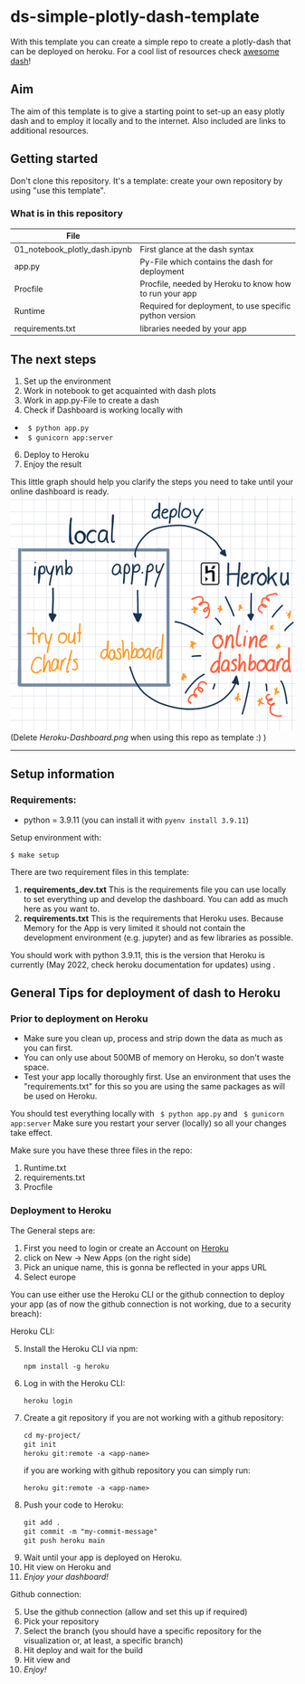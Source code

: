 # ds-simple-plotly-dash-template

With this template you can create a simple repo to create a plotly-dash that can be deployed on heroku.
For a cool list of resources check [awesome dash](https://github.com/ucg8j/awesome-dash)!

## Aim

The aim of this template is to give a starting point to set-up an easy plotly dash and to employ it locally and to the internet.
Also included are links to additional resources.

## Getting started

Don't clone this repository. It's a template: create your own repository by using "use this template".

### What is in this repository

| File                          |                                                         |
| ----------------------------- | ------------------------------------------------------- |
| 01_notebook_plotly_dash.ipynb | First glance at the dash syntax                         |
| app.py                        | Py-File which contains the dash for deployment           |
| Procfile                      | Procfile, needed by Heroku to know how to run your app  |
| Runtime                       | Required for deployment, to use specific python version |
| requirements.txt              | libraries needed by your app                            |

## The next steps

1. Set up the environment
2. Work in notebook to get acquainted with dash plots
3. Work in app.py-File to create a dash
4. Check if Dashboard is working locally with

- ` $ python app.py`
- ` $ gunicorn app:server`

6. Deploy to Heroku
7. Enjoy the result

This little graph should help you clarify the steps you need to take until your online dashboard is ready.
![from charts to dashboard to online dashboard deployed on heroku](Heroku-Dashboard.png)
(Delete *Heroku-Dashboard.png* when using this repo as template :) )

---
## Setup information

### Requirements:

- python = 3.9.11 (you can install it with `pyenv install 3.9.11`)

Setup environment with:

```console
$ make setup
```

There are two requirement files in this template: 
1. **requirements_dev.txt** This is the requirements file you can use locally to set everything up and develop the dashboard. You can add as much here as you want to. 
2. **requirements.txt** This is the requirements that Heroku uses. Because Memory for the App is very limited it should not contain the development environment (e.g. jupyter) and as few libraries as possible.

You should work with python 3.9.11, this is the version that Heroku is currently (May 2022, check heroku documentation for updates) using .

## General Tips for deployment of dash to Heroku

### Prior to deployment on Heroku

- Make sure you clean up, process and strip down the data as much as you can first.
- You can only use about 500MB of memory on Heroku, so don't waste space.
- Test your app locally thoroughly first. Use an environment that uses the "requirements.txt" for this so you are using the same packages as will be used on Heroku.

You should test everything locally with
` $ python app.py` and ` $ gunicorn app:server`
Make sure you restart your server (locally) so all your changes take effect.

Make sure you have these three files in the repo:

1. Runtime.txt
2. requirements.txt
3. Procfile

### Deployment to Heroku

The General steps are:

1. First you need to login or create an Account on [Heroku](https://Heroku.com)
2. click on New -> New Apps (on the right side)
3. Pick an unique name, this is gonna be reflected in your apps URL
4. Select europe


You can use either use the Heroku CLI or the github connection to deploy your app (as of now the github connection is not working, due to a security breach):

Heroku CLI:

5. Install the Heroku CLI via npm:
    ```console 
    npm install -g heroku
    ```
6. Log in with the Heroku CLI:
    ```console
    heroku login
    ```
7. Create a git repository if you are not working with a github repository:
    ```console
    cd my-project/
    git init
    heroku git:remote -a <app-name>
    ```
    if you are working with github repository you can simply run:
    ```console
    heroku git:remote -a <app-name>
    ```
8. Push your code to Heroku:
    ```console
    git add .
    git commit -m "my-commit-message"
    git push heroku main
    ```
9. Wait until your app is deployed on Heroku.
10. Hit view on Heroku and
11. _Enjoy your dashboard!_

Github connection:

5. Use the github connection (allow and set this up if required)
6. Pick your repository
7. Select the branch (you should have a specific repository for the visualization or, at least, a specific branch)
8. Hit deploy and wait for the build
9. Hit view and
10. _Enjoy!_


